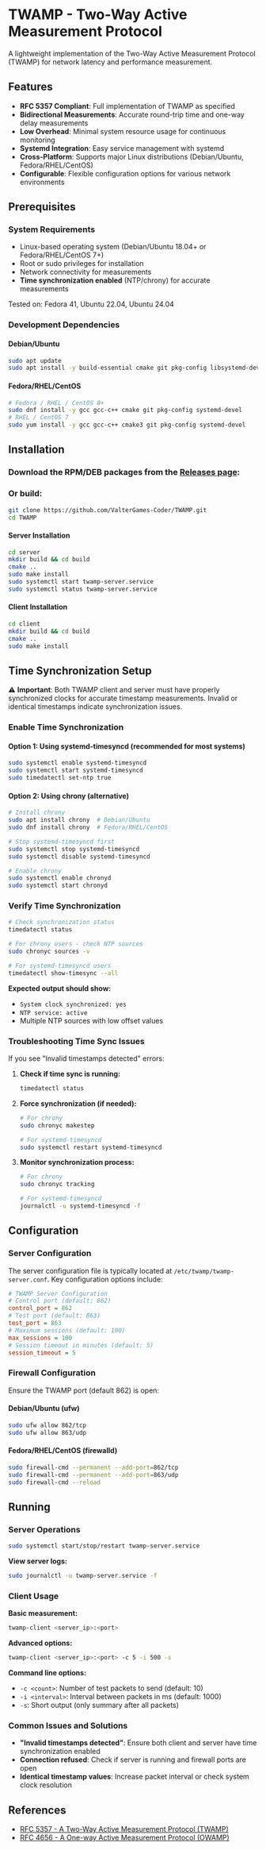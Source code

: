 # TWAMP - Two-Way Active Measurement Protocol
A lightweight implementation of the Two-Way Active Measurement Protocol (TWAMP) for network latency and performance measurement.

## Features
- **RFC 5357 Compliant**: Full implementation of TWAMP as specified
- **Bidirectional Measurements**: Accurate round-trip time and one-way delay measurements
- **Low Overhead**: Minimal system resource usage for continuous monitoring
- **Systemd Integration**: Easy service management with systemd
- **Cross-Platform**: Supports major Linux distributions (Debian/Ubuntu, Fedora/RHEL/CentOS)
- **Configurable**: Flexible configuration options for various network environments

## Prerequisites
### System Requirements
- Linux-based operating system (Debian/Ubuntu 18.04+ or Fedora/RHEL/CentOS 7+)
- Root or sudo privileges for installation
- Network connectivity for measurements
- **Time synchronization enabled** (NTP/chrony) for accurate measurements

Tested on: Fedora 41, Ubuntu 22.04, Ubuntu 24.04

### Development Dependencies
#### Debian/Ubuntu
```bash
sudo apt update
sudo apt install -y build-essential cmake git pkg-config libsystemd-dev
```

#### Fedora/RHEL/CentOS
```bash
# Fedora / RHEL / CentOS 8+
sudo dnf install -y gcc gcc-c++ cmake git pkg-config systemd-devel
# RHEL / CentOS 7
sudo yum install -y gcc gcc-c++ cmake3 git pkg-config systemd-devel
```

## Installation
### Download the RPM/DEB packages from the [Releases page](https://github.com/ValterGames-Coder/TWAMP/releases):

### Or build:
```bash
git clone https://github.com/ValterGames-Coder/TWAMP.git
cd TWAMP
```

#### Server Installation
```bash
cd server
mkdir build && cd build
cmake ..
sudo make install
sudo systemctl start twamp-server.service
sudo systemctl status twamp-server.service
```

#### Client Installation
```bash
cd client
mkdir build && cd build
cmake ..
sudo make install
```

## Time Synchronization Setup
⚠️ **Important**: Both TWAMP client and server must have properly synchronized clocks for accurate timestamp measurements. Invalid or identical timestamps indicate synchronization issues.

### Enable Time Synchronization
#### Option 1: Using systemd-timesyncd (recommended for most systems)
```bash
sudo systemctl enable systemd-timesyncd
sudo systemctl start systemd-timesyncd
sudo timedatectl set-ntp true
```

#### Option 2: Using chrony (alternative)
```bash
# Install chrony
sudo apt install chrony  # Debian/Ubuntu
sudo dnf install chrony  # Fedora/RHEL/CentOS

# Stop systemd-timesyncd first
sudo systemctl stop systemd-timesyncd
sudo systemctl disable systemd-timesyncd

# Enable chrony
sudo systemctl enable chronyd
sudo systemctl start chronyd
```

### Verify Time Synchronization
```bash
# Check synchronization status
timedatectl status

# For chrony users - check NTP sources
sudo chronyc sources -v

# For systemd-timesyncd users
timedatectl show-timesync --all
```

**Expected output should show:**
- `System clock synchronized: yes`
- `NTP service: active`
- Multiple NTP sources with low offset values

### Troubleshooting Time Sync Issues
If you see "Invalid timestamps detected" errors:

1. **Check if time sync is running:**
   ```bash
   timedatectl status
   ```

2. **Force synchronization (if needed):**
   ```bash
   # For chrony
   sudo chronyc makestep
   
   # For systemd-timesyncd
   sudo systemctl restart systemd-timesyncd
   ```

3. **Monitor synchronization process:**
   ```bash
   # For chrony
   sudo chronyc tracking
   
   # For systemd-timesyncd
   journalctl -u systemd-timesyncd -f
   ```

## Configuration
### Server Configuration
The server configuration file is typically located at `/etc/twamp/twamp-server.conf`. Key configuration options include:
```ini
# TWAMP Server Configuration
# Control port (default: 862)
control_port = 862
# Test port (default: 863)
test_port = 863
# Maximum sessions (default: 100)
max_sessions = 100
# Session timeout in minutes (default: 5)
session_timeout = 5
```

### Firewall Configuration
Ensure the TWAMP port (default 862) is open:

#### Debian/Ubuntu (ufw)
```bash
sudo ufw allow 862/tcp
sudo ufw allow 863/udp
```

#### Fedora/RHEL/CentOS (firewalld)
```bash
sudo firewall-cmd --permanent --add-port=862/tcp
sudo firewall-cmd --permanent --add-port=863/udp
sudo firewall-cmd --reload
```

## Running
### Server Operations
```bash
sudo systemctl start/stop/restart twamp-server.service
```

**View server logs:**
```bash
sudo journalctl -u twamp-server.service -f
```

### Client Usage
**Basic measurement:**
```bash
twamp-client <server_ip>:<port>
```

**Advanced options:**
```bash
twamp-client <server_ip>:<port> -c 5 -i 500 -s
```

**Command line options:**
- `-c <count>`: Number of test packets to send (default: 10)
- `-i <interval>`: Interval between packets in ms (default: 1000)
- `-s`: Short output (only summary after all packets)

### Common Issues and Solutions
- **"Invalid timestamps detected"**: Ensure both client and server have time synchronization enabled
- **Connection refused**: Check if server is running and firewall ports are open
- **Identical timestamp values**: Increase packet interval or check system clock resolution

## References
- [RFC 5357 - A Two-Way Active Measurement Protocol (TWAMP)](https://tools.ietf.org/html/rfc5357)
- [RFC 4656 - A One-way Active Measurement Protocol (OWAMP)](https://tools.ietf.org/html/rfc4656)
